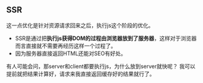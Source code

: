 ## SSR

这一点优化是针对资源请求回来之后，执行js这个阶段的优化。

- SSR是通过把**执行js获得DOM的过程由浏览器放到了服务器**，这样对于浏览器而言直接就不需要再经历这样一个过程了。
- 因为服务器直接返回HTML还能对SEO有好处。

有人可能会问，那server和client都要执行js，为什么放到server就快呢？
我可以提前就把结果计算好，请求来我直接返回缓存好的结果就行了。

